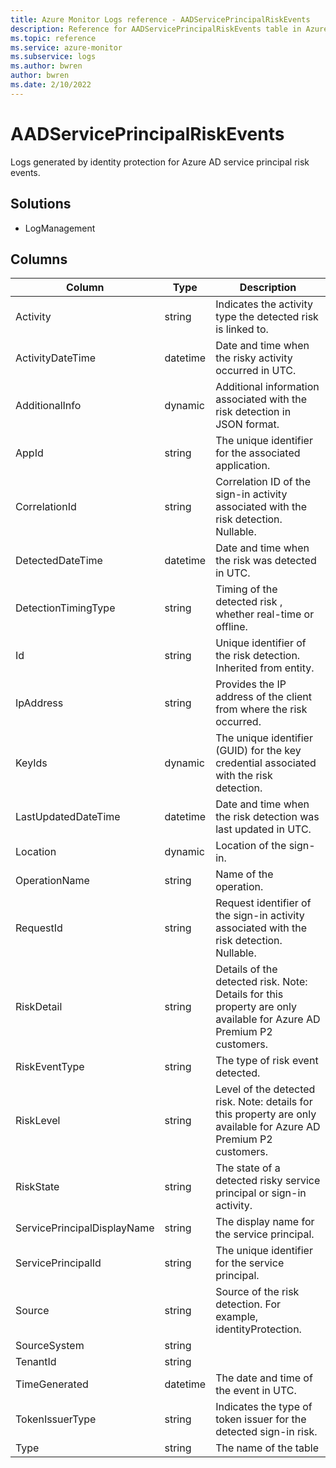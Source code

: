 ```yaml
---
title: Azure Monitor Logs reference - AADServicePrincipalRiskEvents
description: Reference for AADServicePrincipalRiskEvents table in Azure Monitor Logs.
ms.topic: reference
ms.service: azure-monitor
ms.subservice: logs
ms.author: bwren
author: bwren
ms.date: 2/10/2022
---
```


# AADServicePrincipalRiskEvents

 Logs generated by identity protection for Azure AD service principal risk events.

## Solutions

- LogManagement




## Columns

| Column | Type | Description |
| --- | --- | --- |
| Activity | string | Indicates the activity type the detected risk is linked to. |
| ActivityDateTime | datetime | Date and time when the risky activity occurred in UTC. |
| AdditionalInfo | dynamic | Additional information associated with the risk detection in JSON format. |
| AppId | string | The unique identifier for the associated application. |
| CorrelationId | string | Correlation ID of the sign-in activity associated with the risk detection. Nullable. |
| DetectedDateTime | datetime | Date and time when the risk was detected in UTC. |
| DetectionTimingType | string | Timing of the detected risk , whether real-time or offline. |
| Id | string | Unique identifier of the risk detection. Inherited from entity. |
| IpAddress | string | Provides the IP address of the client from where the risk occurred. |
| KeyIds | dynamic | The unique identifier (GUID) for the key credential associated with the risk detection. |
| LastUpdatedDateTime | datetime | Date and time when the risk detection was last updated in UTC. |
| Location | dynamic | Location of the sign-in. |
| OperationName | string | Name of the operation. |
| RequestId | string | Request identifier of the sign-in activity associated with the risk detection. Nullable. |
| RiskDetail | string | Details of the detected risk. Note: Details for this property are only available for Azure AD Premium P2 customers. |
| RiskEventType | string | The type of risk event detected. |
| RiskLevel | string | Level of the detected risk. Note: details for this property are only available for Azure AD Premium P2 customers. |
| RiskState | string | The state of a detected risky service principal or sign-in activity. |
| ServicePrincipalDisplayName | string | The display name for the service principal. |
| ServicePrincipalId | string | The unique identifier for the service principal. |
| Source | string | Source of the risk detection. For example, identityProtection. |
| SourceSystem | string |  |
| TenantId | string |  |
| TimeGenerated | datetime | The date and time of the event in UTC. |
| TokenIssuerType | string | Indicates the type of token issuer for the detected sign-in risk. |
| Type | string | The name of the table |
